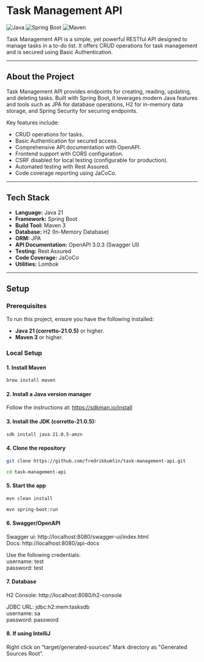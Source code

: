 # Task Management API

![Java](https://img.shields.io/badge/java-21-blue)
![Spring Boot](https://img.shields.io/badge/spring--boot-3.0-brightgreen)
![Maven](https://img.shields.io/badge/maven-3-orange)

Task Management API is a simple, yet powerful RESTful API designed to manage tasks in a to-do list. It offers CRUD operations for task management and is secured using Basic Authentication.

---

## About the Project

Task Management API provides endpoints for creating, reading, updating, and deleting tasks. Built with Spring Boot, it leverages modern Java features and tools such as JPA for database operations, H2 for in-memory data storage, and Spring Security for securing endpoints.

Key features include:

- CRUD operations for tasks.
- Basic Authentication for secured access.
- Comprehensive API documentation with OpenAPI.
- Frontend support with CORS configuration.
- CSRF disabled for local testing (configurable for production).
- Automated testing with Rest Assured.
- Code coverage reporting using JaCoCo.

---

## Tech Stack

- **Language:** Java 21
- **Framework:** Spring Boot
- **Build Tool:** Maven 3
- **Database:** H2 (In-Memory Database)
- **ORM:** JPA
- **API Documentation:** OpenAPI 3.0.3 (Swagger UI)
- **Testing:** Rest Assured
- **Code Coverage:** JaCoCo
- **Utilities:** Lombok

---

## Setup

### Prerequisites

To run this project, ensure you have the following installed:

- **Java 21 (corretto-21.0.5)** or higher.
- **Maven 3** or higher.

### Local Setup

#### 1. Install Maven  
   ```bash
   brew install maven
   ```
#### 2. Install a Java version manager  
   Follow the instructions at: https://sdkman.io/install
#### 3. Install the JDK (corretto-21.0.5):
   ```bash
   sdk install java 21.0.5-amzn
   ```
#### 4. Clone the repository  
   ```bash
   git clone https://github.com/fredrikkumlin/task-management-api.git
   ```
   ```bash
   cd task-management-api
   ```
#### 5. Start the app  
   ```bash
   mvn clean install
   ```
   ```bash
   mvn spring-boot:run
   ```
#### 6. Swagger/OpenAPI
   Swagger ui: http://localhost:8080/swagger-ui/index.html  
   Docs: http://localhost:8080/api-docs

   Use the following credentials:  
   username: test  
   password: test

#### 7. Database  
   H2 Console: http://localhost:8080/h2-console

   JDBC URL: jdbc:h2:mem:tasksdb  
   username: sa  
   password: password  

#### 8. If using IntelliJ  
   Right click on "target/generated-sources" Mark directory as "Generated Sources Root".
